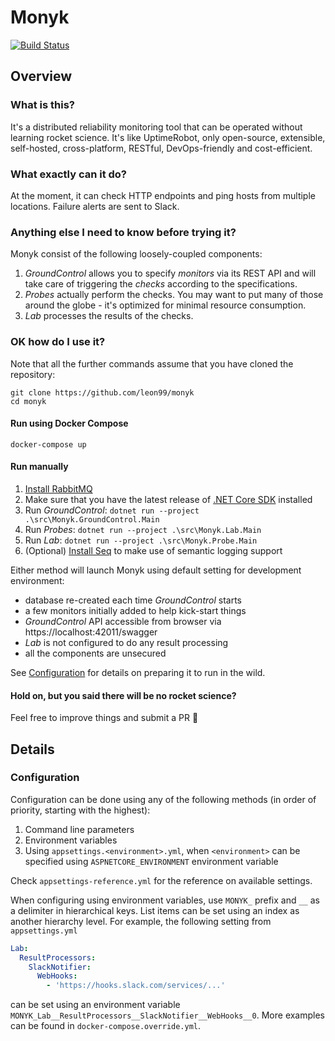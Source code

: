 # Monyk

[![Build Status](https://dev.azure.com/monyk/Monyk/_apis/build/status/Leon99.Monyk?branchName=master)](https://dev.azure.com/monyk/Monyk/_build/latest?definitionId=1&branchName=master)

## Overview

### What is this?

It's a distributed reliability monitoring tool that can be operated without learning rocket science.
It's like UptimeRobot, only open-source, extensible, self-hosted, cross-platform, RESTful, DevOps-friendly and cost-efficient.

### What exactly can it do?

At the moment, it can check HTTP endpoints and ping hosts from multiple locations.
Failure alerts are sent to Slack.

### Anything else I need to know before trying it?

Monyk consist of the following loosely-coupled components:

1. *GroundControl* allows you to specify *monitors* via its REST API and will take care of triggering the *checks* according to the specifications.
2. *Probes* actually perform the checks. You may want to put many of those around the globe - it's optimized for minimal resource consumption.
3. *Lab* processes the results of the checks.

### OK how do I use it?

Note that all the further commands assume that you have cloned the repository:

```Shell
git clone https://github.com/leon99/monyk
cd monyk
```

#### Run using Docker Compose
`docker-compose up`

#### Run manually

1. [Install RabbitMQ](https://www.rabbitmq.com/download.html)
2. Make sure that you have the latest release of [.NET Core SDK](https://dotnet.microsoft.com/download) installed
3. Run *GroundControl*: `dotnet run --project .\src\Monyk.GroundControl.Main`
4. Run *Probes*: `dotnet run --project .\src\Monyk.Lab.Main`
5. Run *Lab*: `dotnet run --project .\src\Monyk.Probe.Main`
6. (Optional) [Install Seq](https://docs.getseq.net/docs/getting-started-with-docker) to make use of semantic logging support

Either method will launch Monyk using default setting for development environment:

- database re-created each time *GroundControl* starts
- a few monitors initially added to help kick-start things
- *GroundControl* API accessible from browser via https://localhost:42011/swagger
- *Lab* is not configured to do any result processing
- all the components are unsecured

See [Configuration](#configuration) for details on preparing it to run in the wild.
#### Hold on, but you said there will be no rocket science?

Feel free to improve things and submit a PR 🖖

## Details

### Configuration

Configuration can be done using any of the following methods (in order of priority, starting with the highest):

1. Command line parameters
2. Environment variables
3. Using `appsettings.<environment>.yml`, when `<environment>` can be specified using `ASPNETCORE_ENVIRONMENT` environment variable

Check `appsettings-reference.yml` for the reference on available settings.

When configuring using environment variables, use `MONYK_` prefix and `__` as a delimiter in hierarchical keys. List items can be set using an index as another hierarchy level. For example, the following setting from `appsettings.yml`
```yaml
Lab:
  ResultProcessors:
    SlackNotifier:
      WebHooks:
        - 'https://hooks.slack.com/services/...'
```
can be set using an environment variable `MONYK_Lab__ResultProcessors__SlackNotifier__WebHooks__0`.
More examples can be found in `docker-compose.override.yml`.